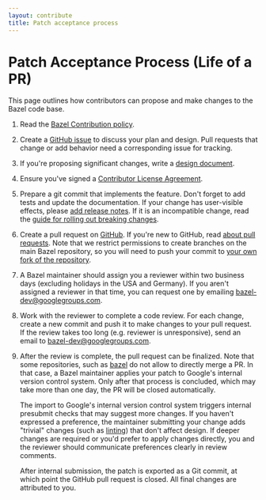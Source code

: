 ```yaml
---
layout: contribute
title: Patch acceptance process
---
```


# Patch Acceptance Process (Life of a PR)

This page outlines how contributors can propose and make changes to the Bazel code base.

1. Read the [Bazel Contribution policy](/governance.html).
1. Create a [GitHub issue](https://github.com/bazelbuild/bazel/) to
   discuss your plan and design. Pull requests that change or add behavior
   need a corresponding issue for tracking.
1. If you're proposing significant changes, write a [design document](/designs/index.html).
1. Ensure you've signed a [Contributor License
   Agreement](https://cla.developers.google.com).
1. Prepare a git commit that implements the feature. Don't forget to add tests
   and update the documentation. If your change has user-visible effects, please
   [add release notes](release-notes.html). If it is an incompatible change, read
   the [guide for rolling out breaking changes](/maintaining/breaking-changes-guide.html).
1. Create a pull request on
   [GitHub](https://github.com/bazelbuild/bazel/pulls). If you're new to GitHub,
   read [about pull
   requests](https://help.github.com/articles/about-pull-requests/). Note that
   we restrict permissions to create branches on the main Bazel repository, so
   you will need to push your commit to [your own fork of the
   repository](https://help.github.com/articles/working-with-forks/).
1. A Bazel maintainer should assign you a reviewer within two business days
   (excluding holidays in the USA and Germany). If you aren't assigned a
   reviewer in that time, you can request one by emailing
   [bazel-dev@googlegroups.com](mailto:bazel-dev@googlegroups.com).
1. Work with the reviewer to complete a code review. For each change, create a
   new commit and push it to make changes to your pull request. If the review
   takes too long (e.g. reviewer is unresponsive), send an email to
   [bazel-dev@googlegroups.com](mailto:bazel-dev@googlegroups.com).
1. After the review is complete, the pull request can be finalized. Note that some
   repositories, such as [bazel](https://github.com/bazelbuild/bazel) do not allow
   to directly merge a PR. In that case, a Bazel maintainer applies your patch to 
   Google's internal version control system. Only after that process is concluded,
   which may take more than one day, the PR will be closed automatically.

   The import to Google's internal version control system triggers internal presubmit checks
   that may suggest more changes. If you haven't expressed a preference, the
   maintainer submitting your change  adds "trivial" changes (such as
   [linting](https://en.wikipedia.org/wiki/Lint_(software))) that don't affect
   design. If deeper changes are required or you'd prefer to apply
   changes directly, you and the reviewer should communicate preferences
   clearly in review comments.

   After internal submission, the patch is exported as a Git commit,
   at which point the GitHub pull request is closed. All final changes
   are attributed to you.
